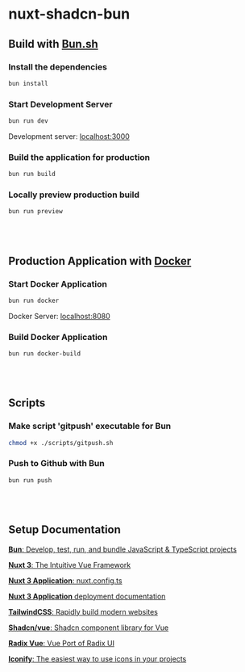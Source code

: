 # nuxt-shadcn-bun

## Build with [Bun.sh](https://bun.sh)

### Install the dependencies

```bash
bun install
```

### Start Development Server

```bash
bun run dev
```

Development server: [localhost:3000](http://localhost:3000)

### Build the application for production

```bash
bun run build
```

### Locally preview production build

```bash
bun run preview
```

<br><br>

## Production Application with [Docker](https://docker.com)

### Start Docker Application

```bash
bun run docker
```

Docker Server: [localhost:8080](http://localhost:8080)

### Build Docker Application

```bash
bun run docker-build
```

<br><br>

## Scripts

### Make script 'gitpush' executable for Bun

```bash
chmod +x ./scripts/gitpush.sh
```

### Push to Github with Bun

```bash
bun run push
```

<br><br>

## Setup Documentation

<a href="https://bun.sh" target="_blank"><b>Bun</b>: Develop, test, run, and bundle JavaScript & TypeScript projects</a>

<a href="https://nuxt.com" target="_blank"><b>Nuxt 3</b>: The Intuitive Vue Framework</a>

<a href="https://nuxt.com/docs/api/configuration/nuxt-config" target="_blank"><b>Nuxt 3 Application</b>: nuxt.config.ts</a>

<a href="https://nuxt.com/docs/getting-started/deployment" target="_blank"><b>Nuxt 3 Application</b> deployment documentation</a>

<a href="https://tailwindcss.com/" target="_blank"><b>TailwindCSS</b>: Rapidly build modern websites</a>

<a href="https://shadcn-vue.com" target="_blank"><b>Shadcn/vue</b>: Shadcn component library for Vue</a>

<a href="https://www.radix-vue.com/" target="_blank"><b>Radix Vue</b>: Vue Port of Radix UI</a>

<a href="https://iconify.design/" target="_blank"><b>Iconify</b>: The easiest way to use icons in your projects</a>
